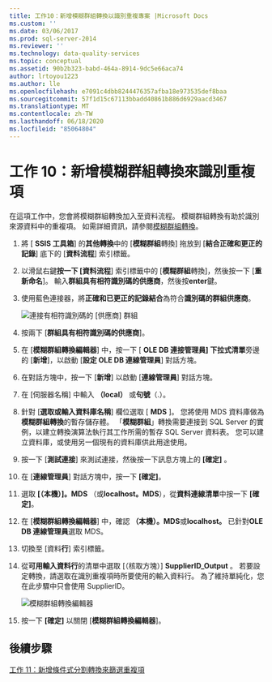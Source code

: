 ```yaml
---
title: 工作10：新增模糊群組轉換以識別重複專案 |Microsoft Docs
ms.custom: ''
ms.date: 03/06/2017
ms.prod: sql-server-2014
ms.reviewer: ''
ms.technology: data-quality-services
ms.topic: conceptual
ms.assetid: 90b2b323-babd-464a-8914-9dc5e66aca74
author: lrtoyou1223
ms.author: lle
ms.openlocfilehash: e7091c4dbb8244476357afba18e973535def8baa
ms.sourcegitcommit: 57f1d15c67113bbadd40861b886d6929aacd3467
ms.translationtype: MT
ms.contentlocale: zh-TW
ms.lasthandoff: 06/18/2020
ms.locfileid: "85064804"
---
```

# <a name="task-10-adding-fuzzy-group-transform-to-identify-duplicates"></a>工作 10：新增模糊群組轉換來識別重複項
  在這項工作中，您會將模糊群組轉換加入至資料流程。 模糊群組轉換有助於識別來源資料中的重複項。 如需詳細資訊，請參閱[模糊群組轉換](../integration-services/data-flow/transformations/fuzzy-grouping-transformation.md)。  
  
1.  將 [ **SSIS 工具箱**] 的**其他轉換**中的 [**模糊群組**轉換] 拖放到 [**結合正確和更正的記錄**] 底下的 [**資料流程**] 索引標籤。  
  
2.  以滑鼠右鍵**按一下 [資料流程**] 索引標籤中的 [**模糊群組**轉換]，然後按一下 [**重新命名**]。 輸入**群組具有相符識別碼的供應商**，然後按**enter**鍵。  
  
3.  使用藍色連接器，將**正確和已更正的記錄結合**為符合**識別碼的群組供應商**。  
  
     ![連接有相符識別碼的 [供應商] 群組](../../2014/tutorials/media/et-addingfgttoidentifyduplicates-01.jpg "連接有相符識別碼的 [供應商] 群組")  
  
4.  按兩下 [**群組具有相符識別碼的供應商**]。  
  
5.  在 [**模糊群組轉換編輯器**] 中，按一下 [ **OLE DB 連接管理員] 下拉式清單**旁邊的 [**新增**]，以啟動 [**設定 OLE DB 連線管理員**] 對話方塊。  
  
6.  在對話方塊中，按一下 [**新增**] 以啟動 [**連線管理員**] 對話方塊。  
  
7.  在 [伺服器名稱] 中輸入 **（local）** 或**句號**（.）。  
  
8.  針對 [**選取或輸入資料庫名稱**] 欄位選取 [ **MDS** ]。 您將使用 MDS 資料庫做為**模糊群組轉換**的暫存儲存體。 「**模糊群組**」轉換需要連接到 SQL Server 的實例，以建立轉換演算法執行其工作所需的暫存 SQL Server 資料表。 您可以建立資料庫，或使用另一個現有的資料庫供此用途使用。  
  
9. 按一下 [**測試連接**] 來測試連接，然後按一下訊息方塊上的 **[確定]** 。  
  
10. 在 [**連線管理員**] 對話方塊中，按一下 **[確定]**。  
  
11. 選取 **[（本機）]。MDS** （或**localhost。MDS**），從**資料連線清單**中按一下 **[確定]**。  
  
12. 在 [**模糊群組轉換編輯器**] 中，確認 **（本機）。MDS**或**localhost。** 已針對**OLE DB 連線管理員**選取 MDS。  
  
13. 切換至 [資料**行**] 索引標籤。  
  
14. 從**可用輸入資料行**的清單中選取 [（核取方塊）] **SupplierID_Output** 。 若要設定轉換，請選取在識別重複項時所要使用的輸入資料行。 為了維持單純化，您在此步驟中只會使用 SupplierID。  
  
     ![模糊群組轉換編輯器](../../2014/tutorials/media/et-addingfgttoidentifyduplicates-02.jpg "模糊群組轉換編輯器")  
  
15. 按一下 **[確定]** 以關閉 [**模糊群組轉換編輯器**]。  
  
## <a name="next-step"></a>後續步驟  
 [工作 11：新增條件式分割轉換來篩選重複項](../../2014/tutorials/task-11-adding-conditional-split-transform-to-filter-duplicates.md)  
  
  
